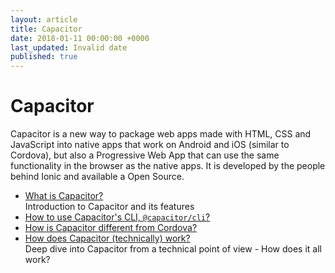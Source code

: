 ```yaml
---
layout: article
title: Capacitor
date: 2018-01-11 00:00:00 +0000
last_updated: Invalid date
published: true
---
```

# Capacitor

Capacitor is a new way to package web apps made with HTML, CSS and JavaScript into native apps that work on Android and iOS (similar to Cordova), but also a Progressive Web App that can use the same functionality in the browser as the native apps. It is developed by the people behind Ionic and available a Open Source.

* [What is Capacitor?](capacitor/what-is-capacitor.md)  
  Introduction to Capacitor and its features
* [How to use Capacitor's CLI, `@capacitor/cli`?](capacitor/cli.md)
* [How is Capacitor different from Cordova?](capacitor/differences-between-capacitor-and-cordova.md)
* [How does Capacitor (technically) work?](capacitor/deep-dive-into-capacitor.md)  
  Deep dive into Capacitor from a technical point of view - How does it all work?

